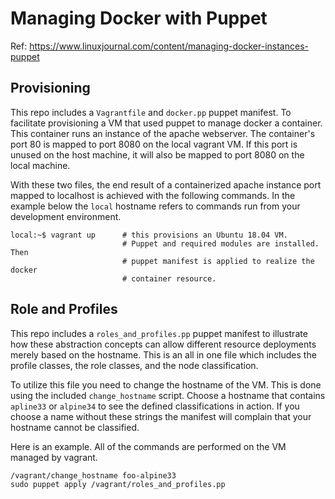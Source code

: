 # Managing Docker with Puppet
Ref: https://www.linuxjournal.com/content/managing-docker-instances-puppet


## Provisioning
This repo includes a `Vagrantfile` and `docker.pp` puppet manifest. To
facilitate provisioning a VM that used puppet to manage docker a container.
This container runs an instance of the apache webserver.  The container's port
80 is mapped to port 8080 on the local vagrant VM.  If this port is unused on
the host machine, it will also be mapped to port 8080 on the local machine.

With these two files, the end result of a containerized apache instance
port mapped to localhost is achieved with the following commands.  In
the example below the `local` hostname refers to commands run from your
development environment.

```
local:~$ vagrant up      # this provisions an Ubuntu 18.04 VM.
                         # Puppet and required modules are installed.  Then
                         # puppet manifest is applied to realize the docker
                         # container resource.
```


## Role and Profiles
This repo includes a `roles_and_profiles.pp` puppet manifest to illustrate how
these abstraction concepts can allow different resource deployments merely
based on the hostname.  This is an all in one file which includes the profile
classes, the role classes, and the node classification.

To utilize this file you need to change the hostname of the VM.  This is done
using the included `change_hostname` script.  Choose a hostname that contains
`apline33` or `alpine34` to see the defined classifications in action.  If you
choose a name without these strings the manifest will complain that your
hostname cannot be classified.

Here is an example.  All of the commands are performed on the VM managed by
vagrant.
```
/vagrant/change_hostname foo-alpine33
sudo puppet apply /vagrant/roles_and_profiles.pp
```
